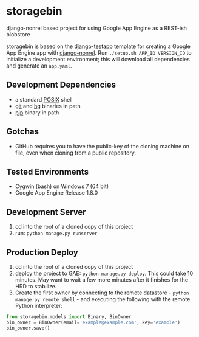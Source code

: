 storagebin
============

django-nonrel based project for using Google App Engine as a REST-ish blobstore

storagebin is based on the [django-testapp](https://github.com/django-nonrel/django-testapp)
template for creating a Google App Engine app with [django-nonrel](https://github.com/django-nonrel).
Run `./setup.sh APP_ID VERSION_ID` to initialize a development environment;
this will download all dependencies and generate an `app.yaml`.

Development Dependencies
------------
- a standard [POSIX](http://en.wikipedia.org/wiki/POSIX#POSIX-oriented_operating_systems) shell
- [git](http://git-scm.com/downloads) and [hg](http://mercurial.selenic.com/wiki/Download) binaries in path
- [pip](http://pypi.python.org/pypi/pip) binary in path

Gotchas
------------
- GitHub requires you to have the public-key of the cloning machine on file,
even when cloning from a public repository.

Tested Environments
------------
- Cygwin (bash) on Windows 7 (64 bit)
- Google App Engine Release 1.8.0

Development Server
------------
1. cd into the root of a cloned copy of this project
2. run: `python manage.py runserver`

Production Deploy
------------
1. cd into the root of a cloned copy of this project
2. deploy the project to GAE: `python manage.py deploy`. This could take 10
minutes. May want to wait a few more minutes after it finishes for the HRD
to stabilize.
3. Create the first owner by connecting to the remote datastore -
`python manage.py remote shell` - and executing the following with the remote
Python interpreter:

```python
from storagebin.models import Binary, BinOwner
bin_owner = BinOwner(email='example@example.com', key='example')
bin_owner.save()
```
